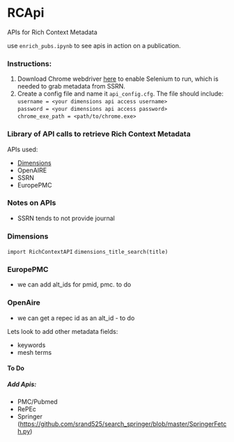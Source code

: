 # RCApi
APIs for Rich Context Metadata

use `enrich_pubs.ipynb` to see apis in action on a publication.

### Instructions:
1. Download Chrome webdriver [here](https://chromedriver.chromium.org/downloads) to enable Selenium to run, which is needed to grab metadata from SSRN.
2. Create a config file and name it `api_config.cfg`. 
The file should include: <br /> 
`username = <your dimensions api access username>` <br /> 
`password = <your dimensions api access password>`<br /> 
`chrome_exe_path = <path/to/chrome.exe>`<br /> 

### Library of API calls to retrieve Rich Context Metadata

APIs used:
* [Dimensions](https://docs.dimensions.ai/dsl/api.html)
* OpenAIRE
* SSRN
* EuropePMC



### Notes on APIs
* SSRN tends to not provide journal

### Dimensions
`import RichContextAPI`
`dimensions_title_search(title)`

### EuropePMC
- we can add alt_ids for pmid, pmc. to do

### OpenAire
- we can get a repec id as an alt_id - to do

Lets look to add other metadata fields:
* keywords
* mesh terms

#### To Do
##### Add Apis:
* PMC/Pubmed
* RePEc
* Springer (https://github.com/srand525/search_springer/blob/master/SpringerFetch.py)